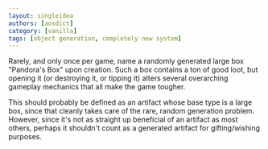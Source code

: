 ```yaml
---
layout: singleidea
authors: [aosdict]
category: [vanilla]
tags: [object generation, completely new system]
---
```

Rarely, and only once per game, name a randomly generated large box "Pandora's Box" upon creation. Such a box contains a ton of good loot, but opening it (or destroying it, or tipping it) alters several overarching gameplay mechanics that all make the game tougher.

This should probably be defined as an artifact whose base type is a large box, since that cleanly takes care of the rare, random generation problem. However, since it's not as straight up beneficial of an artifact as most others, perhaps it shouldn't count as a generated artifact for gifting/wishing purposes.
